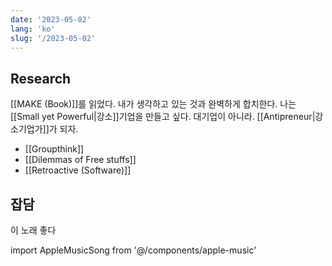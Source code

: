```yaml
---
date: '2023-05-02'
lang: 'ko'
slug: '/2023-05-02'
---
```


## Research

[[MAKE (Book)]]를 읽었다. 내가 생각하고 있는 것과 완벽하게 합치한다. 나는 [[Small yet Powerful|강소]]기업을 만들고 싶다. 대기업이 아니라. [[Antipreneur|강소기업가]]가 되자.

- [[Groupthink]]
- [[Dilemmas of Free stuffs]]
- [[Retroactive (Software)]]

## 잡담

이 노래 좋다

import AppleMusicSong from '@/components/apple-music'

<AppleMusicSong url="https://embed.music.apple.com/us/album/rising/1670327195?i=1670327199&amp;app=music&amp;itsct=music_box_player&amp;itscg=30200&amp;ls=1&amp;theme=auto"/>
